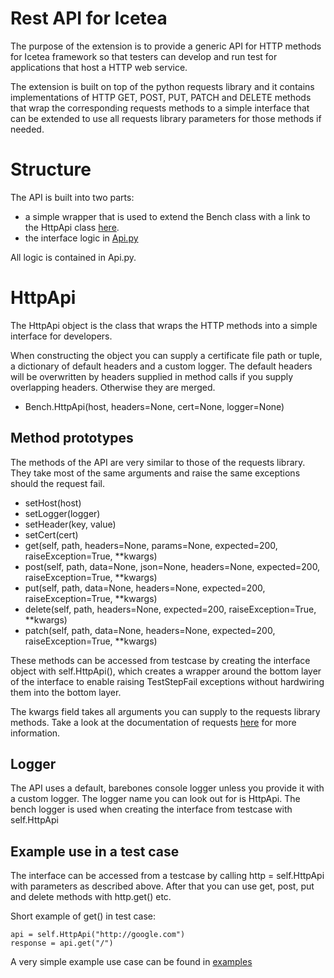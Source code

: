 # Rest API for Icetea
The purpose of the extension is to provide a generic API
for HTTP methods for Icetea framework so that testers can
develop and run test for applications that host a HTTP web service.

The extension is built on top of the python requests library
and it contains implementations of HTTP GET, POST,
PUT, PATCH and DELETE methods that wrap the corresponding
requests methods to a simple interface that can be extended
to use all requests library parameters for those methods if needed.

# Structure
The API is built into two parts:

* a simple wrapper that is used to extend
the Bench class with a link to the HttpApi class
[here](../icetea_lib/Plugin/plugins/HttpApi.py).
* the interface logic in
[Api.py](../icetea_lib/tools/HTTP/Api.py)

All logic is contained in Api.py.

# HttpApi
The HttpApi object is the class
that wraps the HTTP methods into a simple interface for developers.

When constructing the object you can supply a certificate file path
or tuple, a dictionary of default headers and a custom logger.
The default headers will be overwritten by headers supplied
in method calls if you supply overlapping headers.
Otherwise they are merged.

* Bench.HttpApi(host, headers=None, cert=None, logger=None)

## Method prototypes
The methods of the API are very similar to those
of the requests library. They take most of the same arguments
and raise the same exceptions should the request fail.

* setHost(host)
* setLogger(logger)
* setHeader(key, value)
* setCert(cert)
* get(self, path, headers=None, params=None, expected=200, raiseException=True, **kwargs)
* post(self, path, data=None, json=None, headers=None, expected=200, raiseException=True, **kwargs)
* put(self, path, data=None, headers=None, expected=200, raiseException=True, **kwargs)
* delete(self, path, headers=None, expected=200, raiseException=True, **kwargs)
* patch(self, path, data=None, headers=None, expected=200, raiseException=True, **kwargs)

These methods can be accessed from testcase
by creating the interface object with self.HttpApi(),
which creates a wrapper around the bottom layer of the interface to
enable raising TestStepFail exceptions
without hardwiring them into the bottom layer.

The kwargs field takes all arguments you can supply to
the requests library methods.
Take a look at the documentation of requests
[here](http://docs.python-requests.org/en/master/api/)
for more information.

## Logger
The API uses a default, barebones console logger unless you
provide it with a custom logger.
The logger name you can look out for is HttpApi.
The bench logger is used when creating the interface
from testcase with self.HttpApi

## Example use in a test case
The interface can be accessed from a testcase by calling
http = self.HttpApi with parameters as described above.
After that you can use get, post, put and delete methods
with http.get() etc.

Short example of get() in test case:

```
api = self.HttpApi("http://google.com")
response = api.get("/")
```
A very simple example use case can be found in
[examples](../examples/sample_http.py)


